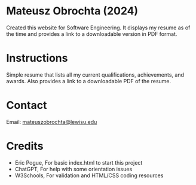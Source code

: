 # Mateusz Obrochta (2024)
Created this website for Software Engineering. It displays my resume as of the time and provides a link to a downloadable version in PDF format.

# Instructions
Simple resume that lists all my current qualifications, achievements, and awards. Also provides a link to a downloadable PDF of the resume.

# Contact
Email: mateuszobrochta@lewisu.edu

# Credits
- Eric Pogue, For basic index.html to start this project
- ChatGPT, For help with some orientation issues
- W3Schools, For validation and HTML/CSS coding resources

